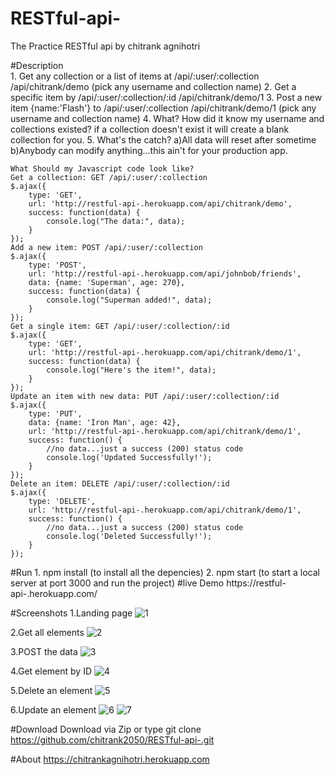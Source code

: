 # RESTful-api-
The Practice RESTful api by chitrank agnihotri

#Description<br/>
	1. Get any collection or a list of items at /api/:user/:collection /api/chitrank/demo 
		 (pick any username and collection name)
	2. Get a specific item by /api/:user/:collection/:id /api/chitrank/demo/1
	3. Post a new item {name:'Flash'} to /api/:user/:collection /api/chitrank/demo/1
	   (pick any username and collection name)
	4. What? How did it know my username and collections existed? if a collection doesn't 
		 exist it will create a blank collection for you.
	5. What's the catch?
		a)All data will reset after sometime
		b)Anybody can modify anything...this ain't for your production app.

	What Should my Javascript code look like?
	Get a collection: GET /api/:user/:collection
	$.ajax({
		type: 'GET',
		url: 'http://restful-api-.herokuapp.com/api/chitrank/demo',
		success: function(data) {
			console.log("The data:", data);
		}
	});
	Add a new item: POST /api/:user/:collection
	$.ajax({
		type: 'POST',
		url: 'http://restful-api-.herokuapp.com/api/johnbob/friends',
		data: {name: 'Superman', age: 270},
		success: function(data) {
			console.log("Superman added!", data);
		}
	});
	Get a single item: GET /api/:user/:collection/:id
	$.ajax({
		type: 'GET',
		url: 'http://restful-api-.herokuapp.com/api/chitrank/demo/1',
		success: function(data) {
			console.log("Here's the item!", data);
		}
	});
	Update an item with new data: PUT /api/:user/:collection/:id
	$.ajax({
		type: 'PUT',
		data: {name: 'Iron Man', age: 42},
		url: 'http://restful-api-.herokuapp.com/api/chitrank/demo/1',
		success: function() {
			//no data...just a success (200) status code
			console.log('Updated Successfully!');
		}
	});
	Delete an item: DELETE /api/:user/:collection/:id
	$.ajax({
		type: 'DELETE',
		url: 'http://restful-api-.herokuapp.com/api/chitrank/demo/1',
		success: function() {
			//no data...just a success (200) status code
			console.log('Deleted Successfully!');
		}
	});

#Run 
	1. npm install (to install all the depencies)
	2. npm start (to start a local server at port 3000 and run the project)
#live Demo
https://restful-api-.herokuapp.com/

#Screenshots
1.Landing page
  ![1](https://cloud.githubusercontent.com/assets/13078364/21538882/8c8168c0-cdc7-11e6-9693-d393426ceb18.png)

2.Get all elements
  ![2](https://cloud.githubusercontent.com/assets/13078364/21538884/8d2f0a52-cdc7-11e6-8d4a-e331e346ecc8.png)

3.POST the data
  ![3](https://cloud.githubusercontent.com/assets/13078364/21538883/8c8d9488-cdc7-11e6-9647-201faa410f0d.png)

4.Get element by ID
  ![4](https://cloud.githubusercontent.com/assets/13078364/21538885/8e62d7a0-cdc7-11e6-8c51-16673dc676b1.png)

5.Delete an element
  ![5](https://cloud.githubusercontent.com/assets/13078364/21539007/8ada3dac-cdc8-11e6-8364-daaf06605cdd.png)

6.Update an element
  ![6](https://cloud.githubusercontent.com/assets/13078364/21539008/8afe363a-cdc8-11e6-96aa-81f2e80d5f18.png)
  ![7](https://cloud.githubusercontent.com/assets/13078364/21539006/8ad93be6-cdc8-11e6-942b-9403f88eb147.png)

#Download
	Download via Zip or type git clone https://github.com/chitrank2050/RESTful-api-.git

#About
https://chitrankagnihotri.herokuapp.com
